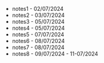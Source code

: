 - notes1 - 02/07/2024 
- notes2 - 03/07/2024
- notes3 - 05/07/2024
- notes4 - 05/07/2024
- notes5 - 07/07/2024
- notes6 - 08/07/2024
- notes7 - 08/07/2024
- notes8 - 09/07/2024 - 11-07/2024
  
  

